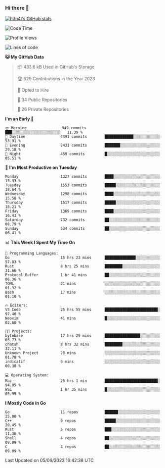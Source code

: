 ### Hi there 👋

[![h3n4l's GitHub stats](https://github-readme-stats.vercel.app/api?username=h3n4l&count_private=true&show_icons=true&theme=radical)](https://github.com/h3n4l/github-readme-stats)

<!--START_SECTION:waka-->
![Code Time](http://img.shields.io/badge/Code%20Time-1%2C276%20hrs%2034%20mins-blue)

![Profile Views](http://img.shields.io/badge/Profile%20Views-2-blue)

![Lines of code](https://img.shields.io/badge/From%20Hello%20World%20I%27ve%20Written-3.4%20million%20lines%20of%20code-blue)

**🐱 My GitHub Data** 

> 📦 433.6 kB Used in GitHub's Storage 
 > 
> 🏆 629 Contributions in the Year 2023
 > 
> 💼 Opted to Hire
 > 
> 📜 34 Public Repositories 
 > 
> 🔑 26 Private Repositories 
 > 
**I'm an Early 🐤** 

```text
🌞 Morning                949 commits         ███░░░░░░░░░░░░░░░░░░░░░░   11.39 % 
🌆 Daytime                4491 commits        █████████████░░░░░░░░░░░░   53.91 % 
🌃 Evening                2431 commits        ███████░░░░░░░░░░░░░░░░░░   29.18 % 
🌙 Night                  459 commits         █░░░░░░░░░░░░░░░░░░░░░░░░   05.51 % 
```
📅 **I'm Most Productive on Tuesday** 

```text
Monday                   1327 commits        ████░░░░░░░░░░░░░░░░░░░░░   15.93 % 
Tuesday                  1553 commits        █████░░░░░░░░░░░░░░░░░░░░   18.64 % 
Wednesday                1298 commits        ████░░░░░░░░░░░░░░░░░░░░░   15.58 % 
Thursday                 1517 commits        █████░░░░░░░░░░░░░░░░░░░░   18.21 % 
Friday                   1369 commits        ████░░░░░░░░░░░░░░░░░░░░░   16.43 % 
Saturday                 732 commits         ██░░░░░░░░░░░░░░░░░░░░░░░   08.79 % 
Sunday                   534 commits         ██░░░░░░░░░░░░░░░░░░░░░░░   06.41 % 
```


📊 **This Week I Spent My Time On** 

```text
💬 Programming Languages: 
Go                       15 hrs 23 mins      ██████████████░░░░░░░░░░░   57.83 % 
Rust                     8 hrs 25 mins       ████████░░░░░░░░░░░░░░░░░   31.66 % 
Protocol Buffer          1 hr 41 mins        ██░░░░░░░░░░░░░░░░░░░░░░░   06.36 % 
TOML                     21 mins             ░░░░░░░░░░░░░░░░░░░░░░░░░   01.32 % 
Bash                     17 mins             ░░░░░░░░░░░░░░░░░░░░░░░░░   01.10 % 

🔥 Editors: 
VS Code                  25 hrs 55 mins      ████████████████████████░   97.40 % 
Neovim                   41 mins             █░░░░░░░░░░░░░░░░░░░░░░░░   02.60 % 

🐱‍💻 Projects: 
bytebase                 17 hrs 29 mins      ████████████████░░░░░░░░░   65.73 % 
chatsh                   8 hrs 32 mins       ████████░░░░░░░░░░░░░░░░░   32.11 % 
Unknown Project          28 mins             ░░░░░░░░░░░░░░░░░░░░░░░░░   01.78 % 
indicatif                6 mins              ░░░░░░░░░░░░░░░░░░░░░░░░░   00.38 % 

💻 Operating System: 
Mac                      25 hrs 1 min        ████████████████████████░   94.05 % 
WSL                      1 hr 35 mins        █░░░░░░░░░░░░░░░░░░░░░░░░   05.95 % 
```

**I Mostly Code in Go** 

```text
Go                       11 repos            ██████░░░░░░░░░░░░░░░░░░░   25.00 % 
C++                      9 repos             █████░░░░░░░░░░░░░░░░░░░░   20.45 % 
Rust                     5 repos             ███░░░░░░░░░░░░░░░░░░░░░░   11.36 % 
Shell                    4 repos             ██░░░░░░░░░░░░░░░░░░░░░░░   09.09 % 
C                        4 repos             ██░░░░░░░░░░░░░░░░░░░░░░░   09.09 % 
```




 Last Updated on 05/06/2023 16:42:38 UTC
<!--END_SECTION:waka-->


